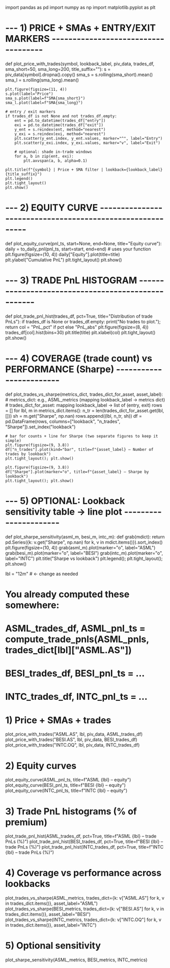 import pandas as pd
import numpy as np
import matplotlib.pyplot as plt

# --- 1) PRICE + SMAs + ENTRY/EXIT MARKERS ------------------------------------
def plot_price_with_trades(symbol, lookback_label, piv_data, trades_df,
                           sma_short=50, sma_long=200, title_suffix=""):
    s = piv_data[symbol].dropna().copy()
    sma_s = s.rolling(sma_short).mean()
    sma_l = s.rolling(sma_long).mean()

    plt.figure(figsize=(11, 4))
    s.plot(label="Price")
    sma_s.plot(label=f"SMA{sma_short}")
    sma_l.plot(label=f"SMA{sma_long}")

    # entry / exit markers
    if trades_df is not None and not trades_df.empty:
        ent = pd.to_datetime(trades_df["entry"])
        exi = pd.to_datetime(trades_df["exit"])
        y_ent = s.reindex(ent, method="nearest")
        y_exi = s.reindex(exi, method="nearest")
        plt.scatter(y_ent.index, y_ent.values, marker="^", label="Entry")
        plt.scatter(y_exi.index, y_exi.values, marker="v", label="Exit")

        # optional: shade in-trade windows
        for a, b in zip(ent, exi):
            plt.axvspan(a, b, alpha=0.1)

    plt.title(f"{symbol} | Price + SMA filter | lookback={lookback_label}{title_suffix}")
    plt.legend()
    plt.tight_layout()
    plt.show()

# --- 2) EQUITY CURVE ----------------------------------------------------------
def plot_equity_curve(pnl_ts, start=None, end=None, title="Equity curve"):
    daily = to_daily_pnl(pnl_ts, start=start, end=end)  # uses your function
    plt.figure(figsize=(10, 4))
    daily["Equity"].plot(title=title)
    plt.ylabel("Cumulative PnL")
    plt.tight_layout()
    plt.show()

# --- 3) TRADE PnL HISTOGRAM ---------------------------------------------------
def plot_trade_pnl_hist(trades_df, pct=True, title="Distribution of trade PnLs"):
    if trades_df is None or trades_df.empty:
        print("No trades to plot."); return
    col = "PnL_pct" if pct else "PnL_abs"
    plt.figure(figsize=(8, 4))
    trades_df[col].hist(bins=30)
    plt.title(title)
    plt.xlabel(col)
    plt.tight_layout()
    plt.show()

# --- 4) COVERAGE (trade count) vs PERFORMANCE (Sharpe) ------------------------
def plot_trades_vs_sharpe(metrics_dict, trades_dict_for_asset, asset_label):
    # metrics_dict: e.g., ASML_metrics  (mapping lookback_label -> metrics dict)
    # trades_dict_for_asset: mapping lookback_label -> list of (entry, exit)
    rows = []
    for lbl, m in metrics_dict.items():
        n_tr = len(trades_dict_for_asset.get(lbl, []))
        sh = m.get("Sharpe", np.nan)
        rows.append((lbl, n_tr, sh))
    df = pd.DataFrame(rows, columns=["lookback", "n_trades", "Sharpe"]).set_index("lookback")

    # bar for counts + line for Sharpe (two separate figures to keep it simple)
    plt.figure(figsize=(9, 3.8))
    df["n_trades"].plot(kind="bar", title=f"{asset_label} – Number of trades by lookback")
    plt.tight_layout(); plt.show()

    plt.figure(figsize=(9, 3.8))
    df["Sharpe"].plot(marker="o", title=f"{asset_label} – Sharpe by lookback")
    plt.tight_layout(); plt.show()

# --- 5) OPTIONAL: Lookback sensitivity table → line plot ----------------------
def plot_sharpe_sensitivity(asml_m, besi_m, intc_m):
    def grab(mdict):
        return pd.Series({k: v.get("Sharpe", np.nan) for k, v in mdict.items()}).sort_index()
    plt.figure(figsize=(10, 4))
    grab(asml_m).plot(marker="o", label="ASML")
    grab(besi_m).plot(marker="o", label="BESI")
    grab(intc_m).plot(marker="o", label="INTC")
    plt.title("Sharpe vs lookback")
    plt.legend(); plt.tight_layout(); plt.show()



lbl = "12m"  # <- change as needed

# You already computed these somewhere:
# ASML_trades_df, ASML_pnl_ts = compute_trade_pnls(ASML_pnls, trades_dict[lbl]["ASML.AS"])
# BESI_trades_df, BESI_pnl_ts = ...
# INTC_trades_df, INTC_pnl_ts = ...

# 1) Price + SMAs + trades
plot_price_with_trades("ASML.AS", lbl, piv_data, ASML_trades_df)
plot_price_with_trades("BESI.AS", lbl, piv_data, BESI_trades_df)
plot_price_with_trades("INTC.OQ", lbl, piv_data, INTC_trades_df)

# 2) Equity curves
plot_equity_curve(ASML_pnl_ts, title=f"ASML {lbl} – equity")
plot_equity_curve(BESI_pnl_ts, title=f"BESI {lbl} – equity")
plot_equity_curve(INTC_pnl_ts, title=f"INTC {lbl} – equity")

# 3) Trade PnL histograms (% of premium)
plot_trade_pnl_hist(ASML_trades_df, pct=True, title=f"ASML {lbl} – trade PnLs (%)")
plot_trade_pnl_hist(BESI_trades_df, pct=True, title=f"BESI {lbl} – trade PnLs (%)")
plot_trade_pnl_hist(INTC_trades_df, pct=True, title=f"INTC {lbl} – trade PnLs (%)")

# 4) Coverage vs performance across lookbacks
plot_trades_vs_sharpe(ASML_metrics, trades_dict={k: v["ASML.AS"] for k, v in trades_dict.items()}, asset_label="ASML")
plot_trades_vs_sharpe(BESI_metrics, trades_dict={k: v["BESI.AS"] for k, v in trades_dict.items()}, asset_label="BESI")
plot_trades_vs_sharpe(INTC_metrics, trades_dict={k: v["INTC.OQ"] for k, v in trades_dict.items()}, asset_label="INTC")

# 5) Optional sensitivity
plot_sharpe_sensitivity(ASML_metrics, BESI_metrics, INTC_metrics)

